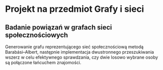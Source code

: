 # Projekt na przedmiot Grafy i sieci
## Badanie powiązań w grafach sieci społecznościowych

Generowanie grafu reprezentującego sieć społecznościową metodą Barabási–Albert, następnie implementacja dwustronnego przeszukiwania wszerz w celu efektywnego sprawdzania, czy dwie losowo wybrane osoby są połączone łańcuchem znajomości.
